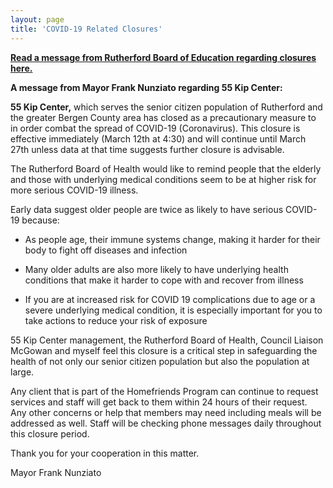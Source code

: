 ```yaml
---
layout: page
title: 'COVID-19 Related Closures'
---
```


[**Read a message from Rutherford Board of Education regarding closures here.**](https://www.rutherfordschools.org/blog/school-closure-distance-learning/)

**A message from Mayor Frank Nunziato regarding 55 Kip Center:**

**55 Kip Center,** which serves the senior citizen population of Rutherford and the greater Bergen County area has closed as a precautionary measure to in order combat the spread of COVID-19 (Coronavirus). This closure is effective immediately (March 12th at 4:30) and will continue until March 27th unless data at that time suggests further closure is advisable.

The Rutherford Board of Health would like to remind people that the elderly and those with underlying medical conditions seem to be at higher risk for more serious COVID-19 illness. 

Early data suggest older people are twice as likely to have serious COVID-19 because:

- As people age, their immune systems change, making it harder for their body to fight off diseases and infection

- Many older adults are also more likely to have underlying health conditions that make it harder to cope with and recover from illness

 - If you are at increased risk for COVID 19 complications due to age or a severe underlying medical condition, it is especially important for you to take actions to reduce your risk of exposure

55 Kip Center management, the Rutherford Board of Health, Council Liaison McGowan and myself feel this closure is a critical step in safeguarding the health of not only our senior citizen population but also the population at large. 

Any client that is part of the Homefriends Program can continue to request services and staff will get back to them within 24 hours of their request. Any other concerns or help that members may need including meals will be addressed as well. Staff will be checking phone messages daily throughout this closure period. 

Thank you for your cooperation in this matter. 

Mayor Frank Nunziato

